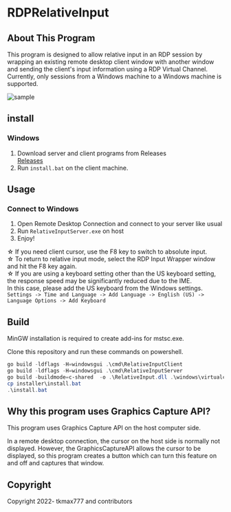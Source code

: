 # RDPRelativeInput

## About This Program

This program is designed to allow relative input in an RDP session by wrapping an existing remote desktop client window with another window and sending the client's input information using a RDP Virtual Channel. Currently, only sessions from a Windows machine to a Windows machine is supported.

![sample](https://gyazo.com/be1c9e2af08539d06cebe4932b4e568d.gif)

## install

### Windows

1. Download server and client programs from Releases<br />
   [Releases](https://github.com/TKMAX777/RDPRelativeInput/releases)
2. Run `install.bat` on the client machine.

## Usage

### Connect to Windows

1. Open Remote Desktop Connection and connect to your server like usual 
2. Run `RelativeInputServer.exe` on host
3. Enjoy!

  ☆ If you need client cursor, use the F8 key to switch to absolute input.<br />
  ☆ To return to relative input mode, select the RDP Input Wrapper window and hit the F8 key again.<br />
  ☆ If you are using a keyboard setting other than the US keyboard setting, the response speed may be significantly reduced due to the IME.<br />
      In this case, please add the US keyboard from the Windows settings.<br />
      `Settings -> Time and Language -> Add Language -> English (US) -> Language Options -> Add Keyboard`


## Build

MinGW installation is required to create add-ins for mstsc.exe.

Clone this repository and run these commands on powershell.

```powershell
go build -ldflags -H=windowsgui .\cmd\RelativeInputClient
go build -ldflags -H=windowsgui .\cmd\RelativeInputServer
go build -buildmode=c-shared  -o .\RelativeInput.dll .\windows\virtualchanneladdin
cp installer\install.bat
.\install.bat
```

## Why this program uses Graphics Capture API?

This program uses Graphics Capture API on the host computer side.

In a remote desktop connection, the cursor on the host side is normally not displayed. However, the GraphicsCaptureAPI allows the cursor to be displayed, so this program creates a button which can turn this feature on and off and captures that window.

## Copyright

Copyright 2022- tkmax777 and contributors
